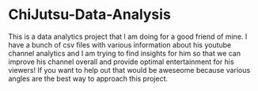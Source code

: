 # ChiJutsu-Data-Analysis
This is a data analytics project that I am doing for a good friend of mine. I have a bunch of csv files with various information about his youtube channel analytics and I am trying to find insights for him so that we can improve his channel overall and provide optimal entertainment for his viewers!
If you want to help out that would be aweseome because various angles are the best way to approach this project. 
